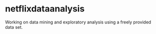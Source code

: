 # netflixdataanalysis
Working on data mining and exploratory analysis using a freely provided data set.
